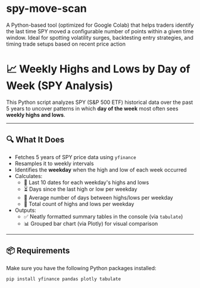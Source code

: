 # spy-move-scan
A Python-based tool (optimized for Google Colab) that helps traders identify the last time SPY moved a configurable number of points within a given time window. Ideal for spotting volatility surges, backtesting entry strategies, and timing trade setups based on recent price action

# 📈 Weekly Highs and Lows by Day of Week (SPY Analysis)

This Python script analyzes SPY (S&P 500 ETF) historical data over the past 5 years to uncover patterns in which **day of the week** most often sees **weekly highs and lows**.

---

## 🔍 What It Does

- Fetches 5 years of SPY price data using `yfinance`
- Resamples it to weekly intervals
- Identifies the **weekday** when the high and low of each week occurred
- Calculates:
  - 📅 Last 10 dates for each weekday's highs and lows
  - ⏳ Days since the last high or low per weekday
  - 🔁 Average number of days between highs/lows per weekday
  - 🔢 Total count of highs and lows per weekday
- Outputs:
  - ✅ Neatly formatted summary tables in the console (via `tabulate`)
  - 📊 Grouped bar chart (via Plotly) for visual comparison

---

## 📦 Requirements

Make sure you have the following Python packages installed:

```bash
pip install yfinance pandas plotly tabulate

